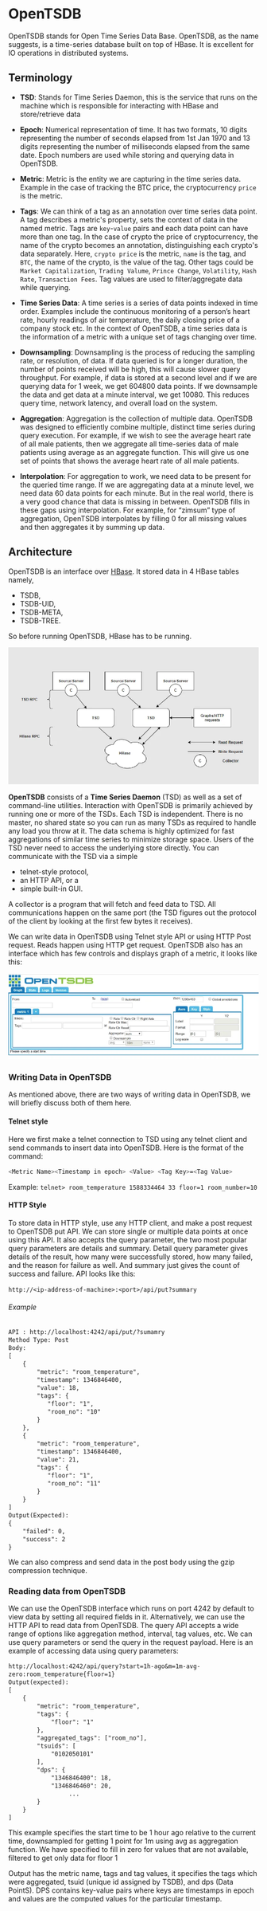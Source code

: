# OpenTSDB

OpenTSDB stands for Open Time Series Data Base. OpenTSDB, as the name suggests, is a time-series database built on top of HBase. It is excellent for IO operations in distributed systems.

## Terminology

- **TSD**: Stands for Time Series Daemon, this is the service that runs on the machine which is responsible for interacting with HBase and store/retrieve data
- **Epoch**: Numerical representation of time. It has two formats, 10 digits representing the number of seconds elapsed from 1st Jan 1970 and 13 digits representing the number of milliseconds elapsed from the same date. Epoch numbers are used while storing and querying data in OpenTSDB.

- **Metric**: Metric is the entity we are capturing in the time series data. Example in the case of tracking the BTC price, the cryptocurrency `price` is the metric.

- **Tags**: We can think of a tag as an annotation over time series data point. A tag describes a metric's property, sets the context of data in the named metric. Tags are `key`-`value` pairs and each data point can have more than one tag. In the case of crypto the price of cryptocurrency, the name of the crypto becomes an annotation, distinguishing each crypto's data separately. Here, `crypto price` is the metric, `name` is the tag, and `BTC`, the name of the crypto, is the value of the tag. Other tags could be `Market Capitalization`, `Trading Valume`, `Prince Change`, `Volatility`, `Hash Rate`, `Transaction Fees`. Tag values are used to filter/aggregate data while querying.

- **Time Series Data**: A time series is a series of data points indexed in time order. Examples include the continuous monitoring of a person’s heart rate, hourly readings of air temperature, the daily closing price of a company stock etc. In the context of OpenTSDB, a time series data is the information of a metric with a unique set of tags changing over time.

- **Downsampling**: Downsampling is the process of reducing the sampling rate, or resolution, of data. If data queried is for a longer duration, the number of points received will be high, this will cause slower query throughput. For example, if data is stored at a second level and if we are querying data for 1 week, we get 604800 data points. If we downsample the data and get data at a minute interval, we get 10080. This reduces query time, network latency, and overall load on the system.

- **Aggregation**: Aggregation is the collection of multiple data. OpenTSDB was designed to efficiently combine multiple, distinct time series during query execution. For example, if we wish to see the average heart rate of all male patients, then we aggregate all time-series data of male patients using average as an aggregate function. This will give us one set of points that shows the average heart rate of all male patients.

- **Interpolation**: For aggregation to work, we need data to be present for the queried time range. If we are aggregating data at a minute level, we need data 60 data points for each minute. But in the real world, there is a very good chance that data is missing in between. OpenTSDB fills in these gaps using interpolation. For example, for “zimsum” type of aggregation, OpenTSDB interpolates by filling 0 for all missing values and then aggregates it by summing up data.


## Architecture

OpenTSDB is an interface over [HBase](https://hbase.apache.org/). It stored data in 4 HBase tables namely, 

- TSDB, 
- TSDB-UID, 
- TSDB-META,
- TSDB-TREE. 

So before running OpenTSDB, HBase has to be running.

![architecture](../../images/databases/OpenTSDB_architecture.webp)

**OpenTSDB** consists of a **Time Series Daemon** (TSD) as well as a set of command-line utilities. Interaction with OpenTSDB is primarily achieved by running one or more of the TSDs. Each TSD is independent. There is no master, no shared state so you can run as many TSDs as required to handle any load you throw at it. The data schema is highly optimized for fast aggregations of similar time series to minimize storage space. Users of the TSD never need to access the underlying store directly. You can communicate with the TSD via a simple 

- telnet-style protocol, 
- an HTTP API, or a 
- simple built-in GUI. 

A collector is a program that will fetch and feed data to TSD. All communications happen on the same port (the TSD figures out the protocol of the client by looking at the first few bytes it receives).

We can write data in OpenTSDB using Telnet style API or using HTTP Post request. Reads happen using HTTP get request. OpenTSDB also has an interface which has few controls and displays graph of a metric, it looks like this:

![ui](../../images/databases/OpenTSDB_ui.webp)

### Writing Data in OpenTSDB

As mentioned above, there are two ways of writing data in OpenTSDB, we will briefly discuss both of them here.

#### Telnet style

Here we first make a telnet connection to TSD using any telnet client and send commands to insert data into OpenTSDB. Here is the format of the command:

```bash
<Metric Name><Timestamp in epoch> <Value> <Tag Key>=<Tag Value>
```

Example:
`telnet> room_temperature 1588334464 33 floor=1 room_number=10`


#### HTTP Style

To store data in HTTP style, use any HTTP client, and make a post request to OpenTSDB put API. We can store single or multiple data points at once using this API. It also accepts the query parameter, the two most popular query parameters are details and summary. Detail query parameter gives details of the result, how many were successfully stored, how many failed, and the reason for failure as well. And summary just gives the count of success and failure. API looks like this:

`http://<ip-address-of-machine>:<port>/api/put?summary`

###### Example

```
API : http://localhost:4242/api/put/?sumamry
Method Type: Post
Body:
[
    {
        "metric": "room_temperature",
        "timestamp": 1346846400,
        "value": 18,
        "tags": {
           "floor": "1",
           "room_no": "10"
        }
    },
    {
        "metric": "room_temperature",
        "timestamp": 1346846400,
        "value": 21,
        "tags": {
           "floor": "1",
           "room_no": "11"
        }
    }
]
Output(Expected):
{
    "failed": 0,
    "success": 2
}
```

We can also compress and send data in the post body using the gzip compression technique.


### Reading data from OpenTSDB

We can use the OpenTSDB interface which runs on port 4242 by default to view data by setting all required fields in it. Alternatively, we can use the HTTP API to read data from OpenTSDB. The query API accepts a wide range of options like aggregation method, interval, tag values, etc. We can use query parameters or send the query in the request payload. Here is an example of accessing data using query parameters:

```
http://localhost:4242/api/query?start=1h-ago&m=1m-avg-zero:room_temperature{floor=1}
Output(expected):
[
    {
        "metric": "room_temperature",
        "tags": {
            "floor": "1"
        },
        "aggregated_tags": ["room_no"],
        "tsuids": [
            "0102050101"
        ],
        "dps": {
            "1346846400": 18,
            "1346846460": 20,
                 ...
        }
    }
]
```

This example specifies the start time to be 1 hour ago relative to the current time, downsampled for getting 1 point for 1m using avg as aggregation function. We have specified to fill in zero for values that are not available, filtered to get only data for floor 1 

Output has the metric name, tags and tag values, it specifies the tags which were aggregated, tsuid (unique id assigned by TSDB), and dps (Data PointS). DPS contains key-value pairs where keys are timestamps in epoch and values are the computed values for the particular timestamp.

